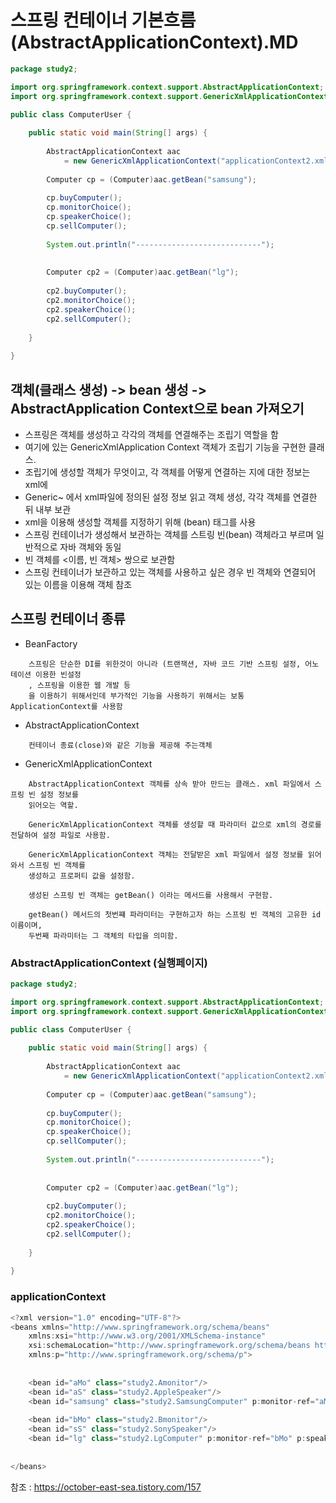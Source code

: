# 스프링 컨테이너 기본흐름(AbstractApplicationContext).MD

```java
package study2;

import org.springframework.context.support.AbstractApplicationContext;
import org.springframework.context.support.GenericXmlApplicationContext;

public class ComputerUser {
	
	public static void main(String[] args) {
		
		AbstractApplicationContext aac
			= new GenericXmlApplicationContext("applicationContext2.xml");
		
		Computer cp = (Computer)aac.getBean("samsung");
		
		cp.buyComputer();
		cp.monitorChoice();
		cp.speakerChoice();
		cp.sellComputer();
		
		System.out.println("----------------------------");
		
		
		Computer cp2 = (Computer)aac.getBean("lg");
		
		cp2.buyComputer();
		cp2.monitorChoice();
		cp2.speakerChoice();
		cp2.sellComputer();
		
	}
	
}
```

## 객체(클래스 생성) -> bean 생성 -> AbstractApplication Context으로 bean 가져오기

- 스프링은 객체를 생성하고 각각의 객체를 연결해주는 조립기 역할을 함
- 여기에 있는 GenericXmlApplication Context 객체가 조립기 기능을 구현한 클래스.
- 조립기에 생성할 객체가 무엇이고, 각 객체를 어떻게 연결하는 지에 대한 정보는 xml에
- Generic~ 에서 xml파일에 정의된 설정 정보 읽고 객체 생성, 각각 객체를 연결한 뒤 내부 보관
- xml을 이용해 생성할 객체를 지정하기 위해 (bean) 태그를 사용
- 스프링 컨테이너가 생성해서 보관하는 객체를 스트링 빈(bean) 객체라고 부르며 일반적으로 자바 객체와 동일
- 빈 객체를 <이름, 빈 객체> 쌍으로 보관함
- 스프링 컨테이너가 보관하고 있는 객체를 사용하고 싶은 경우 빈 객체와 연결되어 있는 이름을 이용해 객체 참조

## 스프링 컨테이너 종류

- BeanFactory
```
	스프링은 단순한 DI를 위한것이 아니라 (트랜잭션, 자바 코드 기반 스프링 설정, 어노테이션 이용한 빈설정
	, 스프링을 이용한 웹 개발 등
	을 이용하기 위해서인데 부가적인 기능을 사용하기 위해서는 보통 ApplicationContext를 사용함	
```
- AbstractApplicationContext
```
	컨테이너 종료(close)와 같은 기능을 제공해 주는객체
```

- GenericXmlApplicationContext
```
	AbstractApplicationContext 객체를 상속 받아 만드는 클래스. xml 파일에서 스프링 빈 설정 정보를 
	읽어오는 역할.
	
	GenericXmlApplicationContext 객체를 생성할 때 파라미터 값으로 xml의 경로를 전달하여 설정 파일로 사용함.
	
	GenericXmlApplicationContext 객체는 전달받은 xml 파일에서 설정 정보를 읽어와서 스프링 빈 객체를
	생성하고 프로퍼티 값을 설정함.
	
	생성된 스프링 빈 객체는 getBean() 이라는 메서드를 사용해서 구현함.
	
  	getBean() 메서드의 첫번쨰 파라미터는 구현하고자 하는 스프링 빈 객체의 고유한 id이름이며,
	두번째 파라미터는 그 객체의 타입을 의미함.
```

### AbstractApplicationContext (실행페이지)
```java
package study2;

import org.springframework.context.support.AbstractApplicationContext;
import org.springframework.context.support.GenericXmlApplicationContext;

public class ComputerUser {
	
	public static void main(String[] args) {
		
		AbstractApplicationContext aac
			= new GenericXmlApplicationContext("applicationContext2.xml");
		
		Computer cp = (Computer)aac.getBean("samsung");
		
		cp.buyComputer();
		cp.monitorChoice();
		cp.speakerChoice();
		cp.sellComputer();
		
		System.out.println("----------------------------");
		
		
		Computer cp2 = (Computer)aac.getBean("lg");
		
		cp2.buyComputer();
		cp2.monitorChoice();
		cp2.speakerChoice();
		cp2.sellComputer();
		
	}
	
}
```

### applicationContext
```java
<?xml version="1.0" encoding="UTF-8"?>
<beans xmlns="http://www.springframework.org/schema/beans"
	xmlns:xsi="http://www.w3.org/2001/XMLSchema-instance"
	xsi:schemaLocation="http://www.springframework.org/schema/beans http://www.springframework.org/schema/beans/spring-beans.xsd"
	xmlns:p="http://www.springframework.org/schema/p">
	
	
	<bean id="aMo" class="study2.Amonitor"/>
	<bean id="aS" class="study2.AppleSpeaker"/>	
	<bean id="samsung" class="study2.SamsungComputer" p:monitor-ref="aMo" p:speaker-ref="aS"/>
	
	<bean id="bMo" class="study2.Bmonitor"/>
	<bean id="sS" class="study2.SonySpeaker"/>	
	<bean id="lg" class="study2.LgComputer" p:monitor-ref="bMo" p:speaker-ref="sS"/>
	
	
</beans>

```






참조 : https://october-east-sea.tistory.com/157
